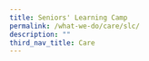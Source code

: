 ```yaml
---
title: Seniors' Learning Camp
permalink: /what-we-do/care/slc/
description: ""
third_nav_title: Care
---
```

